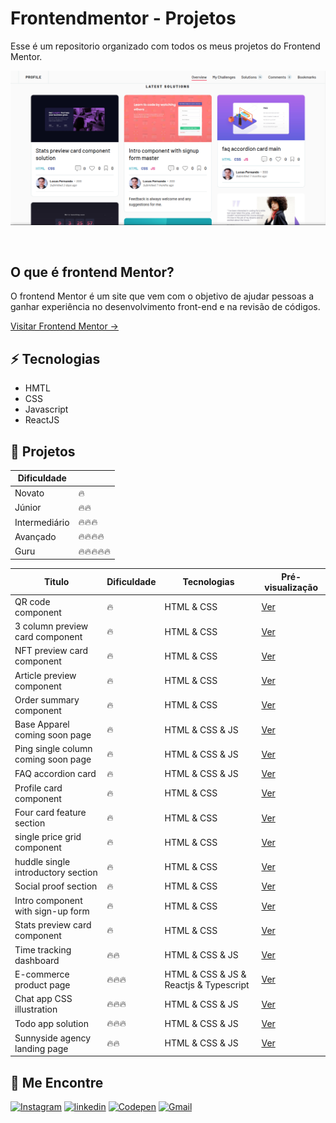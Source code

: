 # Frontendmentor - Projetos

Esse é um repositorio organizado com todos os meus projetos do Frontend Mentor.

<p align="center">
<img src="./docs/images/main.png" alt="screenshot do perfil de projetos no Frontendmentor">
</p>
<br />

## O que é frontend Mentor?

O frontend Mentor é um site que vem com o objetivo de ajudar pessoas a ganhar experiência
no desenvolvimento front-end e na revisão de códigos.

<a href="https://www.frontendmentor.io/">Visitar Frontend Mentor →</a>

## ⚡ Tecnologias

- HMTL
- CSS
- Javascript
- ReactJS

## 🚀 Projetos

| Dificuldade   |            |
| ------------- | ---------- |
| Novato        | 🔥         |
| Júnior        | 🔥🔥       |
| Intermediário | 🔥🔥🔥     |
| Avançado      | 🔥🔥🔥🔥   |
| Guru          | 🔥🔥🔥🔥🔥 |

| Titulo                              | Dificuldade | Tecnologias                            | Pré-visualização                                                                                                       |
| ----------------------------------- | ----------- | -------------------------------------- | ---------------------------------------------------------------------------------------------------------------------- |
| QR code component                   | 🔥          | HTML & CSS                             | <a href="https://lucasfernandodev.github.io/frontendmentor/challenges/qr-code-component-main/">Ver</a>                 |
| 3 column preview card component     | 🔥          | HTML & CSS                             | <a href="https://lucasfernandodev.github.io/frontendmentor/challenges/3-column-preview-card-component-main/">Ver</a>   |
| NFT preview card component          | 🔥          | HTML & CSS                             | <a href="https://lucasfernandodev.github.io/frontendmentor/challenges/nft-preview-card-component-main">Ver</a>         |
| Article preview component           | 🔥          | HTML & CSS                             | <a href="https://lucasfernandodev.github.io/frontendmentor/challenges/article-preview-component-master">Ver</a>        |
| Order summary component             | 🔥          | HTML & CSS                             | <a href="https://lucasfernandodev.github.io/frontendmentor/challenges/order-summary-component-main">Ver</a>            |
| Base Apparel coming soon page       | 🔥          | HTML & CSS & JS                        | <a href="https://lucasfernandodev.github.io/frontendmentor/challenges/base-apparel">Ver</a>                            |
| Ping single column coming soon page | 🔥          | HTML & CSS & JS                        | <a href="https://lucasfernandodev.github.io/frontendmentor/challenges/single-price-grid-component-master">Ver</a>      |
| FAQ accordion card                  | 🔥          | HTML & CSS & JS                        | <a href="https://lucasfernandodev.github.io/frontendmentor/challenges/faq-accordion-card">Ver</a>                      |
| Profile card component              | 🔥          | HTML & CSS                             | <a href="https://lucasfernandodev.github.io/frontendmentor/challenges/profile-card">Ver</a>                            |
| Four card feature section           | 🔥          | HTML & CSS                             | <a href="https://lucasfernandodev.github.io/frontendmentor/challenges/four-card-feature-section-master ">Ver</a>       |
| single price grid component         | 🔥          | HTML & CSS                             | <a href="https://lucasfernandodev.github.io/frontendmentor/challenges/single-price-grid-component-master">Ver</a>      |
| huddle single introductory section  | 🔥          | HTML & CSS                             | <a href="https://lucasfernandodev.github.io/frontendmentor/challenges/huddle-single-introductory-section">Ver</a>      |
| Social proof section                | 🔥          | HTML & CSS                             | <a href="https://lucasfernandodev.github.io/frontendmentor/challenges/social-proof-section-master">Ver</a>             |
| Intro component with sign-up form   | 🔥          | HTML & CSS                             | <a href="https://lucasfernandodev.github.io/frontendmentor/challenges/intro-component-with-signup-form-master">Ver</a> |
| Stats preview card component        | 🔥          | HTML & CSS                             | <a href="https://lucasfernandodev.github.io/frontendmentor/challenges/stats-preview-card">Ver</a>                      |
| Time tracking dashboard             | 🔥🔥        | HTML & CSS & JS                        | <a href="https://lucasfernandodev.github.io/frontendmentor/challenges/time-tracking-dashboard-main">Ver</a>            |
| E-commerce product page             | 🔥🔥🔥      | HTML & CSS & JS & Reactjs & Typescript | <a href="https://sneakears.netlify.app">Ver</a>                                                                        |
| Chat app CSS illustration           | 🔥🔥🔥      | HTML & CSS & JS                        | <a href="https://lucasfernandodev.github.io/frontendmentor/challenges/chat-app-css-illustration-master/">Ver</a>       |
| Todo app solution                   | 🔥🔥🔥      | HTML & CSS & JS                        | <a href="https://lucasfernandodev.github.io/frontendmentor/challenges/todo-app-main/">Ver</a>                          |
| Sunnyside agency landing page | 🔥🔥 | HTML & CSS & JS | <a href="https://lucasfernandodev.github.io/frontendmentor/challenges/sunnyside-agency-landing-page-main/">Ver</a>|
## 🎯 Me Encontre

<a href="https://www.instagram.com/lucasfernando.dev/" target="_blank" /><img src="https://img.shields.io/badge/Instagram-E4405F?style=for-the-badge&logo=instagram&logoColor=white" alt="Instagram"/></a>
<a href="https://www.linkedin.com/in/frontlucasfernandodev/" target="_blank" /><img src="https://img.shields.io/badge/LinkedIn-0077B5?style=for-the-badge&logo=linkedin&logoColor=white" alt="linkedin"/></a>
<a href="https://codepen.io/lucasfernandodev" target="_blank" /><img src="https://img.shields.io/badge/Codepen-000000?style=for-the-badge&logo=codepen&logoColor=white" alt="Codepen"/></a>
<a href="mailto:lucasfernando.dev@gmail.com" target="_blank" /><img src="https://img.shields.io/badge/Gmail-D14836?style=for-the-badge&logo=gmail&logoColor=white" alt="Gmail"/></a>
